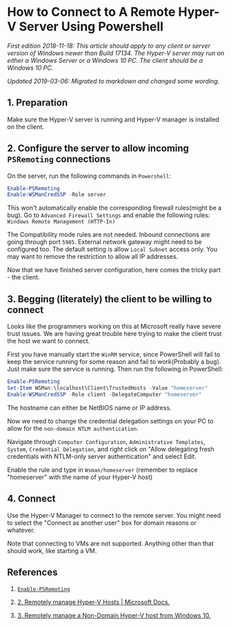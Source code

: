 # How to Connect to A Remote Hyper-V Server Using Powershell

*First edition 2018-11-18: This article should apply to any client or server version of Windows newer than Build 17134. The Hyper-V server may run on either a Windows Server or a Windows 10 PC. The client should be a Windows 10 PC.*

*Updated 2019-03-06: Migrated to markdown and changed some wording.*

## 1. Preparation
Make sure the Hyper-V server is running and Hyper-V manager is installed on the client.
## 2. Configure the server to allow incoming `PSRemoting` connections
On the server, run the following commands in `Powershell`:
```powershell
Enable-PSRemoting
Enable-WSManCredSSP -Role server
```
This won't automatically enable the corresponding firewall rules(might be a bug). Go to `Advanced Firewall Settings` and enable the following rules: `Windows Remote Management (HTTP-In)`

The Compatibility mode rules are not needed. Inbound connections are going through port `5985`. External network gateway might need to be configured too. The default setting is allow `Local Subnet` access only. You may want to remove the restriction to allow all IP addresses.

Now that we have finished server configuration, here comes the tricky part - the client.
## 3. Begging (literately) the client to be willing to connect
Looks like the programmers working on this at Microsoft really have severe trust issues. We are having great trouble here trying to make the client trust the host we want to connect.

First you have manually start the `WinRM` service, since PowerShell will fail to keep the service running for some reason and fail to work(Probably a bug). Just make sure the service is running. Then run the following in PowerShell:
```powershell
Enable-PSRemoting
Set-Item WSMan:\localhost\Client\TrustedHosts -Value "homeserver"
Enable-WSManCredSSP -Role client -DelegateComputer "homeserver"
```
The hostname can either be NetBIOS name or IP address.

Now we need to change the credential delegation settings on your PC to allow for the `non-domain NTLM authentication`.

Navigate through `Computer Configuration`, `Administrative Templates`, `System`, `Credential Delegation`, and right click on "Allow delegating fresh credentials with NTLM-only server authentication" and select Edit.

Enable the rule and type in `Wsman/homeserver` (remember to replace "homeserver" with the name of your Hyper-V host)
## 4. Connect
Use the Hyper-V Manager to connect to the remote server. You might need to select the "Connect as another user" box for domain reasons or whatever.

Note that connecting to VMs are not supported. Anything other than that should work, like starting a VM.

## References
1. [`Enable-PSRemoting`](https://docs.microsoft.com/en-us/powershell/module/microsoft.powershell.core/enable-psremoting?view=powershell-6)

2. [2.	Remotely manage Hyper-V Hosts | Microsoft Docs.](https://docs.microsoft.com/en-us/windows-server/virtualization/hyper-v/manage/remotely-manage-hyper-v-hosts)

3. [3.	Remotely manage a Non-Domain Hyper-V host from Windows 10.](https://tweaks.com/windows/67216/remotely-manage-a-nondomain-hyperv-server/)
